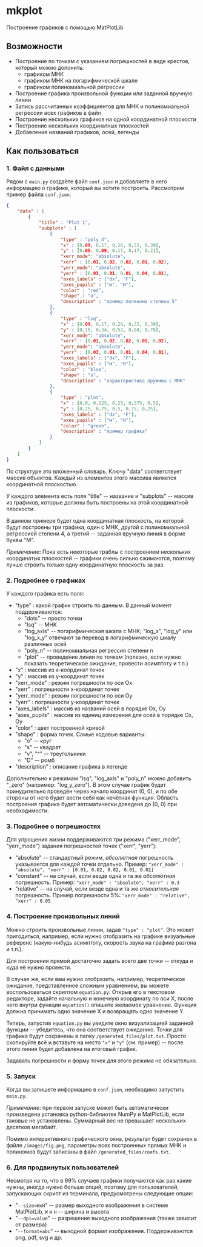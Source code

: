 # mkplot

Построение графиков с помощью MatPlotLib

## Возможности

- Построение по точкам с указанием погрешностей в виде крестов, который можно допонить:
  - графиком МНК
  - графиком МНК на логарифмической шкале
  - графиком полиномиальной регрессии
- Построение графика произвольной функции или заданной вручную линии
- Запись рассчитанных коэффициентов для МНК и полиномиальной регрессии всех графиков в файл
- Построение нескольких графиков на одной координатной плоскости
- Построение нескольких координатных плоскостей
- Добавление названий графиков, осей, легенды

## Как пользоваться

### 1. Файл с данными

Рядом с `main.py` создаёте файл `conf.json` и добавляете в него информацию о графике, который вы хотите построить. Рассмотрим пример файла `conf.json`:

```json
{
    "data" : [
        {
            "title" : "Plot 1",
            "subplots" : [
                {
                    "type" : "poly_4",
                    "x" : [0.09, 0.17, 0.26, 0.32, 0.39],
                    "y" : [0.05, 0.09, 0.17, 0.17, 0.21],
                    "xerr_mode": "absolute",
                    "xerr" : [0.01, 0.02, 0.02, 0.01, 0.02],
                    "yerr_mode": "absolute",
                    "yerr" : [0.03, 0.01, 0.01, 0.04, 0.01],
                    "axes_labels" : ["dx", "F"],
                    "axes_pupils" : ["м", "Н"],
                    "color" : "red",
                    "shape" : "o",
                    "description" : "пример полинома степени 5"
                },
                {
                    "type" : "lsq",
                    "x" : [0.09, 0.17, 0.26, 0.32, 0.39],
                    "y" : [0.18, 0.34, 0.52, 0.64, 0.78],
                    "xerr_mode": "absolute",
                    "xerr" : [0.01, 0.02, 0.02, 0.01, 0.02],
                    "yerr_mode": "absolute",
                    "yerr" : [0.03, 0.01, 0.01, 0.04, 0.01],
                    "axes_labels" : ["dx", "F"],
                    "axes_pupils" : ["м", "Н"],
                    "color" : "blue",
                    "shape" : "s",
                    "description" : "характеристика пружины с МНК"
                },
                {
                    "type" : "plot",
                    "x" : [0.0, 0.125, 0.25, 0.375, 0.5],
                    "y" : [0.25, 0.75, 0.5, 0.75, 0.25],
                    "axes_labels" : ["dx", "F"],
                    "axes_pupils" : ["м", "Н"],
                    "color" : "green",
                    "description" : "пример графика"
                }
            ]
        }
    ]
}
```

По структуре это вложенный словарь. Ключу "data" соответствует массив объектов. Каждый из элементов этого массива является координатной плоскостью.

У каждого элемента есть поля "title" -- название и "subplots" -- массив из графиков, которые должны быть построены на этой координатной плоскости.

В данном примере будет одна координатная плоскость, на которой будут построены три графика, один с МНК, другой с полиномиальной регрессией степени 4, а третий -- заданная вручную линия в форме буквы "М".

_Примечание_: Пока есть некоторые траблы с построением нескольких координатых плоскостей -- графики очень сильно сжимаются, поэтому лучше строить только одну координатную плоскость за раз.

### 2. Подробнее о графиках

У каждого графика есть поля:

- "type" : какой график строить по данным. В данный момент поддерживаются:
  - "dots" -- просто точки
  - "lsq" -- МНК
  - "log_axis" -- логарифмическая шкала с МНК; "log_x", "log_y" или "log_x_y" отвечают за перевод в логарифмическую шкалу различных осей
  - "poly_n" -- полиномиальная регрессия степени n
  - "plot" -- проведение линии по точкам (полезно, если нужно показать теоретическое ожидание, провести асимптоту и т.п.)
- "x" : массив из x-координат точек
- "y" : массив из y-координат точек
- "xerr_mode" : режим погрешности по оси Ox
- "xerr" : погрешности x-координат точек
- "yerr_mode" : режим погрешности по оси Oy
- "yerr" : погрешности y-координат точек
- "axes_labels" : массив из названий осей в порядке Ox, Oy
- "axes_pupils" : массив из единиц измерения для осей в порядке Ox, Oy
- "color" : цвет построенной кривой
- "shape" : форма точек. Самые ходовые варианты:
  - "o" -- круг
  - "s" -- квадрат
  - "v", "^" -- треугольники
  - "D" -- ромб
- "description" : описание графика в легенде

Дополнительно к режимам "lsq", "log_axis" и "poly_n" можно добавить "_zero" (например: "log_y_zero"). В этом случае график будет принудительно проведён через начало координат (0, 0), и по обе стороны от него будет вести себя как нечётная функция. Область построения графика будет автоматически доведена до (0, 0) при необходимости.

### 3. Подробнее о погрешностях

Для упрощения жизни поддерживаются три режима ("xerr_mode", "yerr_mode") задания погрешностей точек ("xerr", "yerr"):

- "absolute" -- стандартный режим, _абсолютная_ погрешность указывается для каждой точки отдельно. Пример: `"xerr_mode" : "absolute", "xerr" : [0.01, 0.02, 0.02, 0.01, 0.02]`
- "constant" -- на случай, если везде одна и та же _абсолютная_ погрешность. Пример: `"xerr_mode" : "absolute", "xerr" : 0.3`
- "relative" -- на случай, если везде одна и та же _относительная_ погрешность. Пример погрешности 5%: `"xerr_mode" : "relative", "xerr" : 0.05`

### 4. Построение произвольных линий

Можно строить произвольные линии, задав `"type" : "plot"`. Это может пригодиться, например, если нужно отобразить на графике визуальные референс (какую-нибудь асимптоту, скорость звука на графике разгона и т.п.).

Для построения прямой достаточно задать всего две точки -- откуда и куда её нужно провести.

В случае же, если вам нужно отобразить, например, теоретическое ожидание, представленное сложным уравнением, вы можете воспользоваться скриптом `equation.py`. Открыв его в текстовом редакторе, задайте начальную и конечную координату по оси X, после чего внутри функции `equation()` опишите желаемое уравнение. Функция должна принимать одно значение X и возвращать одно значение Y.

Теперь, запустив `equation.py` вы увидите окно визуализацией заданной функции -- убедитесь, что она соответствует ожиданию. Точки для графика будут сохранены в папку `/generated_files/plot.txt`. Просто скопируйте всё и вставьте на место `"x"` и `"y"` (см. пример) -- после этого линия будет добавлена на итоговый график.

Задавать погрешности и форму точек для этого режима не обязательно.

### 5. Запуск

Когда вы запишете информацию в `conf.json`, необходимо запустить `main.py`.

_Примечание_: при первом запуске может быть автоматически произведена установка python-библиотек NumPy и MatPlotLib, если таковые не установлены. Суммарный вес не превышает нескольких десятков мегабайт.

Помимо интерактивного графического окна, результат будет сохранен в файле `/images/fig.png`, параметры всех построенных прямых МНК и полиномов будут записаны в файл `/generated_files/coefs.txt`.

### 6. Для продвинутых пользователей

Несмотря на то, что в 99% случаев графики получаются как раз какие нужны, иногда нужно больше опций, поэтому для пользователей, запускающих скрипт из терминала, предусмотрены следующие опции:

- "`--size=WxH`" -- размер выходного изображения в системе MatPlotLib, `W` и `H` -- ширина и высота
- "`--dpi=value`" -- разрешение выходного изображения (также зависит от размера)
- "`--format=abc`" -- выходной формат изображения. Поддерживаются png, pdf, svg и др.
